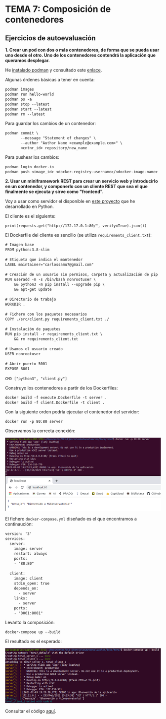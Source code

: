 # TEMA 7: Composición de contenedores
## Ejercicios de autoevaluación

**1. Crear un pod con dos o más contenedores, de forma que se pueda usar uno desde el otro. Uno de los contenedores contendrá la aplicación que queramos desplegar.**

He [instalado podman](https://podman.io/getting-started/installation) y consultado este [enlace](https://www.vultr.com/docs/how-to-install-and-use-podman-on-ubuntu-20-04).

Algunas órdenes básicas a tener en cuenta:
```
podman images
podman run hello-world
podman ps -a
podman stop --latest
podman start --latest
podman rm --latest
```

Para guardar los cambios de un contenedor:
```
podman commit \
       --message "Statement of changes" \
       --author "Author Name <example@example.com>" \
       <cntnr_id> repository/new_name
```

Para pushear los cambios:
```
podman login docker.io
podman push <image_id> <docker-registry-username>/<docker-image-name>
```


**2. Usar un miniframework REST para crear un servicio web y introducirlo en un contenedor, y componerlo con un cliente REST que sea el que finalmente se ejecuta y sirve como "frontend".**

Voy a usar como servidor el disponible en [este proyecto](https://github.com/Carlossamu7/CC1-Conservatorio) que he desarrollado en Python.

El cliente es el siguiente:

```
print(requests.get("http://172.17.0.1:80/", verify=True).json())
```

El Dockerfile del cliente es sencillo (se utiliza `requirements_client.txt`):

```
# Imagen base
FROM python:3.8-slim

# Etiqueta que indica el mantenedor
LABEL maintainer="carlossamu7@gmail.com"

# Creación de un usuario sin permisos, carpeta y actualización de pip
RUN useradd -m -s /bin/bash nonrootuser \
    && python3 -m pip install --upgrade pip \
    && apt-get update

# Directorio de trabajo
WORKDIR .

# Fichero con los paquetes necesarios
COPY ./src/client.py requirements_client.txt ./

# Instalación de paquetes
RUN pip install -r requirements_client.txt \
    && rm requirements_client.txt

# Usamos el usuario creado
USER nonrootuser

# Abrir puerto 5001
EXPOSE 8001

CMD ["python3", "client.py"]
```

Construyo los contenedores a partir de los Dockerfiles:

```
docker build -f execute.Dockerfile -t server .
docker build -f client.Dockerfile -t client .
```

Con la siguiente orden podría ejecutar el contenedor del servidor:

```
docker run -p 80:80 server
```

Observamos la correcta conexión:

![](./images/tema7/conex.png)

El fichero `docker-compose.yml` diseñado es el que encontramos a continaución:

```
version: '3'
services:
  server:
    image: server
    restart: always
    ports:
    - "80:80"

  client:
    image: client
    stdin_open: true
    depends_on:
      - server
    links:
      - server
    ports:
    - "8001:8001"

```

Levanto la composición:

```
docker-compose up --build
```

El resultado es el esperado:

![](./images/tema7/client.png)

Consultar el código [aquí](https://github.com/Carlossamu7/CC1-EjerciciosAutoevaluacion/tree/main/docs/tema7).
